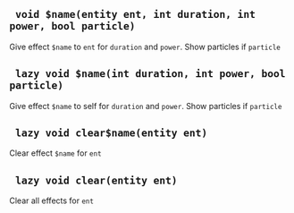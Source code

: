 ## ` void $name(entity ent, int duration, int power, bool particle)`
Give effect `$name` to `ent` for `duration` and `power`.    Show particles if `particle`

## ` lazy void $name(int duration, int power, bool particle)`
Give effect `$name` to self for `duration` and `power`.    Show particles if `particle`

## ` lazy void clear$name(entity ent)`
Clear effect `$name` for `ent`

## ` lazy void clear(entity ent)`
Clear all effects for `ent`


